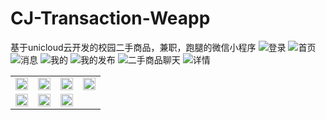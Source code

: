 # CJ-Transaction-Weapp
基于unicloud云开发的校园二手商品，兼职，跑腿的微信小程序
![登录](/.github/images/login.png)
![首页](/.github/images/index.png)
![消息](/.github/images/messages.jpg)
![我的](/.github/images/mine.jpg)
![我的发布](/.github/images/publish.png)
![二手商品聊天](/.github/images/chat.png)
![详情](/.github/images/detail.png)

<table>
	<tr>
		<td><img width="100%" src=".github/images/login.png" /></td>
		<td><img width="100%" src=".github/images/index.png" /></td>
		<td><img width="100%" src=".github/images/messages.png" /></td>
		<td><img width="100%" src=".github/images/mine.png" /></td>
	</tr>
	<tr>
		<td><img width="100%" src=".github/images/publish.png" /></td>
		<td><img width="100%" src=".github/images/chat.png" /></td>
		<td><img width="100%" src=".github/images/detail.png" /></td>
	</tr>

</table>